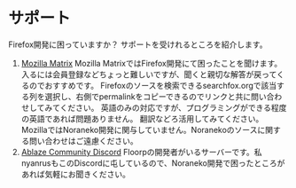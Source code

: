 # サポート

Firefox開発に困っていますか？
サポートを受けれるところを紹介します。

1. [Mozilla Matrix](https://wiki.mozilla.org/Matrix#Getting_Started)
   Mozilla MatrixではFirefox開発にて困ったことを聞けます。
   入るには会員登録などちょっと難しいですが、聞くと親切な解答が戻ってくるのでおすすめです。
   Firefoxのソースを検索できるsearchfox.orgで該当する列を選択し、右側でpermalinkをコピーできるのでリンクと共に問い合わせしてみてください。
   英語のみの対応ですが、プログラミングができる程度の英語であれば問題ありません。
   翻訳などろ活用してみてください。
   MozillaではNoraneko開発に関与していません。Noranekoのソースに関する問い合わせはご遠慮ください。
1. [Ablaze Community Discord](https://aka.ablaze.one/discord)
   Floorpの開発者がいるサーバーです。私nyanrusもこのDiscordに屯しているので、Noraneko開発で困ったところがあれば気軽にお聞きください。